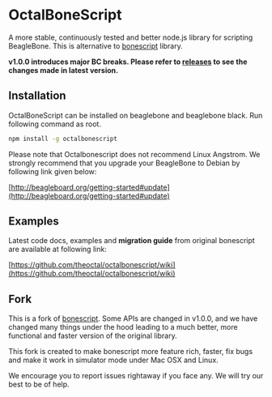 OctalBoneScript
===============

A more stable, continuously tested and better node.js library for scripting BeagleBone. This is alternative to [bonescript](https://github.com/jadonk/bonescript) library.

__v1.0.0 introduces major BC breaks. Please refer to [releases](https://github.com/theoctal/octalbonescript/releases) to see the changes made in latest version.__

Installation
------------
OctalBoneScript can be installed on beaglebone and beaglebone black. Run following command as root.

````sh
npm install -g octalbonescript
````

Please note that Octalbonescript does not recommend Linux Angstrom. We strongly recommend that you upgrade your BeagleBone to Debian by following link given below:

[http://beagleboard.org/getting-started#update](http://beagleboard.org/getting-started#update)

Examples
--------
Latest code docs, examples and **migration guide** from original bonescript are available at following link:

[https://github.com/theoctal/octalbonescript/wiki](https://github.com/theoctal/octalbonescript/wiki)

Fork
----
This is a fork of [bonescript](https://github.com/jadonk/bonescript). Some APIs are changed in v1.0.0, and we have changed many things under the hood leading to a much better, more functional and faster version of the original library. 

This fork is created to make bonescript more feature rich, faster, fix bugs and make it work in 
simulator mode under Mac OSX and Linux.

We encourage you to report issues rightaway if you face any. We will try our best to be of help.
